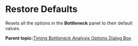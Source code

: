 # Restore Defaults

Resets all the options in the **Bottleneck** panel to their default<br /> values.

**Parent topic:**[Timing Bottleneck Analysis Options Dialog Box](GUID-05ED0374-C577-4F82-AAAB-331A31619D55.md)

